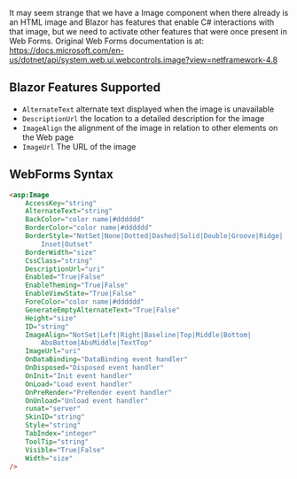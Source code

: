 It may seem strange that we have a Image component when there already is an HTML image and Blazor has features that enable C# interactions with that image, but we need to activate other features that were once present in Web Forms.  Original Web Forms documentation is at:  https://docs.microsoft.com/en-us/dotnet/api/system.web.ui.webcontrols.image?view=netframework-4.8

## Blazor Features Supported

- `AlternateText` alternate text displayed when the image is unavailable
- `DescriptionUrl` the location to a detailed description for the image
- `ImageAlign`  the alignment of the image in relation to other elements on the Web page
- `ImageUrl` The URL of the image

## WebForms Syntax

```html
<asp:Image
    AccessKey="string"
    AlternateText="string"
    BackColor="color name|#dddddd"
    BorderColor="color name|#dddddd"
    BorderStyle="NotSet|None|Dotted|Dashed|Solid|Double|Groove|Ridge|
        Inset|Outset"
    BorderWidth="size"
    CssClass="string"
    DescriptionUrl="uri"
    Enabled="True|False"
    EnableTheming="True|False"
    EnableViewState="True|False"
    ForeColor="color name|#dddddd"
    GenerateEmptyAlternateText="True|False"
    Height="size"
    ID="string"
    ImageAlign="NotSet|Left|Right|Baseline|Top|Middle|Bottom|
        AbsBottom|AbsMiddle|TextTop"
    ImageUrl="uri"
    OnDataBinding="DataBinding event handler"
    OnDisposed="Disposed event handler"
    OnInit="Init event handler"
    OnLoad="Load event handler"
    OnPreRender="PreRender event handler"
    OnUnload="Unload event handler"
    runat="server"
    SkinID="string"
    Style="string"
    TabIndex="integer"
    ToolTip="string"
    Visible="True|False"
    Width="size"
/>
```
